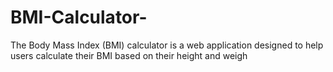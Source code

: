 # BMI-Calculator-
The Body Mass Index (BMI) calculator is a web application designed to help users calculate their BMI based on their height and weigh
